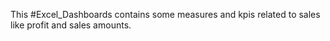 This #Excel_Dashboards contains some measures and kpis related to sales like profit and sales amounts.
